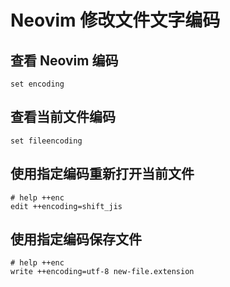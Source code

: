 # Neovim 修改文件文字编码

## 查看 Neovim 编码

```shell
set encoding
```

## 查看当前文件编码

```shell
set fileencoding
```

## 使用指定编码重新打开当前文件

```shell
# help ++enc
edit ++encoding=shift_jis
```

## 使用指定编码保存文件

```shell
# help ++enc
write ++encoding=utf-8 new-file.extension
```
